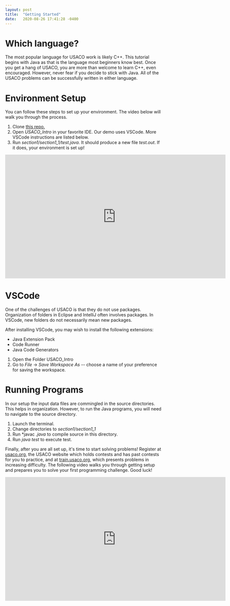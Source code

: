 ```yaml
---
layout: post
title:  "Getting Started"
date:   2020-08-26 17:41:28 -0400
---
```

# Which language? 

The most popular language for USACO work is likely C++. This tutorial begins with Java as that is the language most beginners know best. Once you get a hang of USACO, you are more than welcome to learn C++, even encouraged. However, never fear if you decide to stick with Java. All of the USACO problems can be successfully written in either language.

# Environment Setup

You can follow these steps to set up your environment. The video below will walk you through the process.

1. Clone [this repo.](https://github.com/ATCS-BCA/USACOHelp.github.io)
2. Open *USACO_Intro* in your favorite IDE. Our demo uses VSCode. More VSCode instructions are listed below.
3. Run *section1/section1_1/test.java*. It should produce a new file *test.out*. If it does, your environment is set up!

<iframe width="711" height="400" src="https://www.youtube.com/embed/XHWw6VngnTo" frameborder="0" allow="accelerometer; autoplay; encrypted-media; gyroscope; picture-in-picture" allowfullscreen></iframe>


# VSCode
One of the challenges of USACO is that they do not use packages. Organization of folders in Eclipse and IntelliJ often involves packages. In VSCode, new folders do not necessarily mean new packages.

After installing VSCode, you may wish to install the following extensions:

* Java Extension Pack
* Code Runner
* Java Code Generators

1. Open the Folder USACO_Intro
2. Go to *File* -> *Save Workspace As* -- choose a name of your preference for saving the workspace.

# Running Programs
In our setup the input data files are commingled in the source directories. This helps in organization. However, to run the Java programs, you will need to navigate to the source directory.

1. Launch the terminal.
2. Change directories to *section1/section1_1*
3. Run *javac *.java* to compile source in this directory.
4. Run *java test* to execute test.


Finally, after you are all set up, it's time to start solving problems! Register at [usaco.org](http://www.usaco.org), the USACO website which holds contests and has past contests for you to practice, and at [train.usaco.org](http://www.train.usaco.org), which presents problems in increasing difficulty. The following video walks you through getting setup and prepares you to solve your first programming challenge.
Good luck!
<iframe width="711" height="400" src="https://www.youtube.com/embed/vDeKE0iyR2c" frameborder="0" allow="accelerometer; autoplay; encrypted-media; gyroscope; picture-in-picture" allowfullscreen></iframe>
